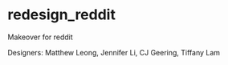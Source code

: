redesign_reddit
===============

Makeover for reddit

Designers: Matthew Leong, Jennifer Li, CJ Geering, Tiffany Lam
